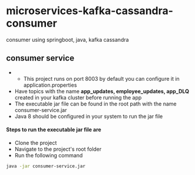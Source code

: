 # microservices-kafka-cassandra-consumer
consumer using springboot, java, kafka cassandra 

## consumer service

* * This project runs on port 8003 by default you can configure it in application.properties
* Have topics with the name **app_updates, employee_updates, app_DLQ** created in your kafka cluster before running the app
* The executable jar file can be found in the root path with the name consumer-service.jar
* Java 8 should be configured in your system to run the jar file

#### Steps to run the executable jar file are

* Clone the project
* Navigate to the project's root folder
* Run the following command

```bash
java -jar consumer-service.jar
```
